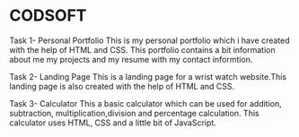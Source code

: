 # CODSOFT
Task 1- Personal Portfolio
This is my personal portfolio which i have created with the help of HTML and CSS. This portfolio contains a bit information about me my projects and my resume with my contact informtion.

Task 2- Landing Page
This is a landing page for a wrist watch website.This landing page is also created with the help of HTML and CSS.

Task 3- Calculator
This a basic calculator which can be used for addition, subtraction, multiplication,division and percentage calculation. This calculator uses HTML, CSS and a little bit of JavaScript.
